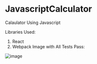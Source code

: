 # JavascriptCalculator
Calaulator Using Javascript

Libraries Used:

1. React
2. Webpack
Image with All Tests Pass:

![image](https://user-images.githubusercontent.com/17808008/104342029-6cf14e00-5520-11eb-8fb4-b2fb8b31e789.png)
